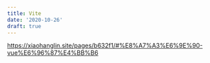 ```yaml
---
title: Vite
date: '2020-10-26'
draft: true
---
```


https://xiaohanglin.site/pages/b632f1/#%E8%A7%A3%E6%9E%90-vue%E6%96%87%E4%BB%B6
